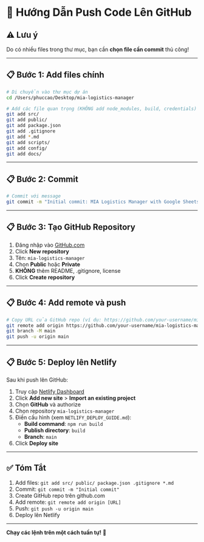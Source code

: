 # 🚀 Hướng Dẫn Push Code Lên GitHub

## ⚠️ Lưu ý
Do có nhiều files trong thư mục, bạn cần **chọn file cần commit** thủ công!

---

## 📋 Bước 1: Add files chính

```bash
# Di chuyển vào thư mục dự án
cd /Users/phuccao/Desktop/mia-logistics-manager

# Add các file quan trọng (KHÔNG add node_modules, build, credentials)
git add src/
git add public/
git add package.json
git add .gitignore
git add *.md
git add scripts/
git add config/
git add docs/
```

---

## 📋 Bước 2: Commit

```bash
# Commit với message
git commit -m "Initial commit: MIA Logistics Manager with Google Sheets auth"
```

---

## 📋 Bước 3: Tạo GitHub Repository

1. Đăng nhập vào [GitHub.com](https://github.com)
2. Click **New repository**
3. Tên: `mia-logistics-manager`
4. Chọn **Public** hoặc **Private**
5. **KHÔNG** thêm README, .gitignore, license
6. Click **Create repository**

---

## 📋 Bước 4: Add remote và push

```bash
# Copy URL của GitHub repo (ví dụ: https://github.com/your-username/mia-logistics-manager.git)
git remote add origin https://github.com/your-username/mia-logistics-manager.git
git branch -M main
git push -u origin main
```

---

## 📋 Bước 5: Deploy lên Netlify

Sau khi push lên GitHub:

1. Truy cập [Netlify Dashboard](https://app.netlify.com)
2. Click **Add new site** > **Import an existing project**
3. Chọn **GitHub** và authorize
4. Chọn repository `mia-logistics-manager`
5. Điền cấu hình (xem `NETLIFY_DEPLOY_GUIDE.md`):
   - **Build command**: `npm run build`
   - **Publish directory**: `build`
   - **Branch**: `main`
6. Click **Deploy site**

---

## ✅ Tóm Tắt

1. Add files: `git add src/ public/ package.json .gitignore *.md`
2. Commit: `git commit -m "Initial commit"`
3. Create GitHub repo trên github.com
4. Add remote: `git remote add origin [URL]`
5. Push: `git push -u origin main`
6. Deploy lên Netlify

---

**Chạy các lệnh trên một cách tuần tự!** 🚀
